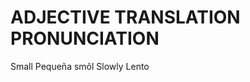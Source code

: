 
# ADJECTIVE              TRANSLATION                PRONUNCIATION           

Small                    Pequeña                    smôl
Slowly                   Lento
                